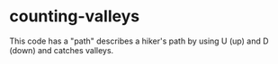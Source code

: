 # counting-valleys
This code has a  "path" describes a hiker's path by using U (up) and D (down) and catches valleys.
